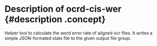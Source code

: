 # Description of ocrd-cis-wer {#description .concept}
Helper tool to calculate the word error rate of aligned ocr files.  It
writes a simple JSON-formated stats file to the given output file
group.
